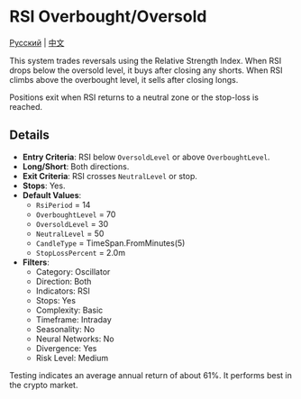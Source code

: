 # RSI Overbought/Oversold
[Русский](README_ru.md) | [中文](README_cn.md)
 
This system trades reversals using the Relative Strength Index. When RSI drops below the oversold level, it buys after closing any shorts. When RSI climbs above the overbought level, it sells after closing longs.

Positions exit when RSI returns to a neutral zone or the stop-loss is reached.

## Details

- **Entry Criteria**: RSI below `OversoldLevel` or above `OverboughtLevel`.
- **Long/Short**: Both directions.
- **Exit Criteria**: RSI crosses `NeutralLevel` or stop.
- **Stops**: Yes.
- **Default Values**:
  - `RsiPeriod` = 14
  - `OverboughtLevel` = 70
  - `OversoldLevel` = 30
  - `NeutralLevel` = 50
  - `CandleType` = TimeSpan.FromMinutes(5)
  - `StopLossPercent` = 2.0m
- **Filters**:
  - Category: Oscillator
  - Direction: Both
  - Indicators: RSI
  - Stops: Yes
  - Complexity: Basic
  - Timeframe: Intraday
  - Seasonality: No
  - Neural Networks: No
  - Divergence: Yes
  - Risk Level: Medium

Testing indicates an average annual return of about 61%. It performs best in the crypto market.

